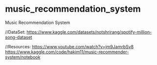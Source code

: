 # music_recommendation_system
Music Recommendation System 

//DataSet: 
https://www.kaggle.com/datasets/notshrirang/spotify-million-song-dataset

//Resources: 
https://www.youtube.com/watch?v=jm9JamrbSv8
https://www.kaggle.com/code/hakim11/music-recommender-system/notebook
